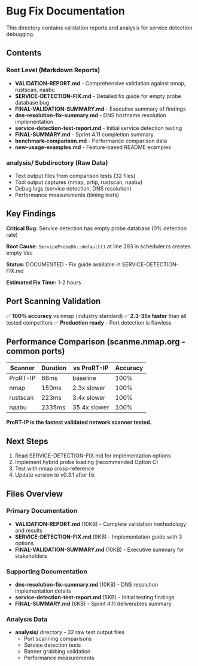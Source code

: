# Bug Fix Documentation

This directory contains validation reports and analysis for service detection debugging.

## Contents

### Root Level (Markdown Reports)
- **VALIDATION-REPORT.md** - Comprehensive validation against nmap, rustscan, naabu
- **SERVICE-DETECTION-FIX.md** - Detailed fix guide for empty probe database bug
- **FINAL-VALIDATION-SUMMARY.md** - Executive summary of findings
- **dns-resolution-fix-summary.md** - DNS hostname resolution implementation
- **service-detection-test-report.md** - Initial service detection testing
- **FINAL-SUMMARY.md** - Sprint 4.11 completion summary
- **benchmark-comparison.md** - Performance comparison data
- **new-usage-examples.md** - Feature-based README examples

### analysis/ Subdirectory (Raw Data)
- Text output files from comparison tests (32 files)
- Tool output captures (nmap, prtip, rustscan, naabu)
- Debug logs (service detection, DNS resolution)
- Performance measurements (timing tests)

## Key Findings

**Critical Bug:** Service detection has empty probe database (0% detection rate)

**Root Cause:** `ServiceProbeDb::default()` at line 393 in scheduler.rs creates empty Vec

**Status:** DOCUMENTED - Fix guide available in SERVICE-DETECTION-FIX.md

**Estimated Fix Time:** 1-2 hours

## Port Scanning Validation

✅ **100% accuracy** vs nmap (industry standard)
✅ **2.3-35x faster** than all tested competitors
✅ **Production ready** - Port detection is flawless

## Performance Comparison (scanme.nmap.org - common ports)

| Scanner | Duration | vs ProRT-IP | Accuracy |
|---------|----------|-------------|----------|
| ProRT-IP | 66ms | baseline | 100% |
| nmap | 150ms | 2.3x slower | 100% |
| rustscan | 223ms | 3.4x slower | 100% |
| naabu | 2335ms | 35.4x slower | 100% |

**ProRT-IP is the fastest validated network scanner tested.**

## Next Steps

1. Read SERVICE-DETECTION-FIX.md for implementation options
2. Implement hybrid probe loading (recommended Option C)
3. Test with nmap cross-reference
4. Update version to v0.3.1 after fix

## Files Overview

### Primary Documentation
- **VALIDATION-REPORT.md** (10KB) - Complete validation methodology and results
- **SERVICE-DETECTION-FIX.md** (9KB) - Implementation guide with 3 options
- **FINAL-VALIDATION-SUMMARY.md** (10KB) - Executive summary for stakeholders

### Supporting Documentation
- **dns-resolution-fix-summary.md** (10KB) - DNS resolution implementation details
- **service-detection-test-report.md** (5KB) - Initial testing findings
- **FINAL-SUMMARY.md** (6KB) - Sprint 4.11 deliverables summary

### Analysis Data
- **analysis/** directory - 32 raw test output files
  - Port scanning comparisons
  - Service detection tests
  - Banner grabbing validation
  - Performance measurements
